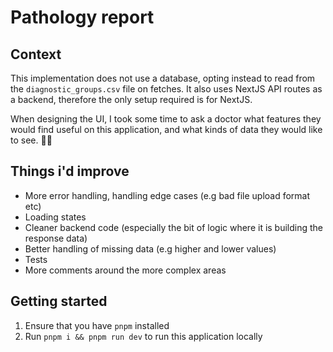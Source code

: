 # Pathology report

## Context

This implementation does not use a database, opting instead to read from the `diagnostic_groups.csv` file on fetches.
It also uses NextJS API routes as a backend, therefore the only setup required is for NextJS.

When designing the UI, I took some time to ask a doctor what features they would find useful on this application, and what kinds of data they would like to see. 🧑‍⚕️

## Things i'd improve

- More error handling, handling edge cases (e.g bad file upload format etc)
- Loading states
- Cleaner backend code (especially the bit of logic where it is building the response data)
- Better handling of missing data (e.g higher and lower values)
- Tests
- More comments around the more complex areas

## Getting started

1. Ensure that you have `pnpm` installed
2. Run `pnpm i && pnpm run dev` to run this application locally

